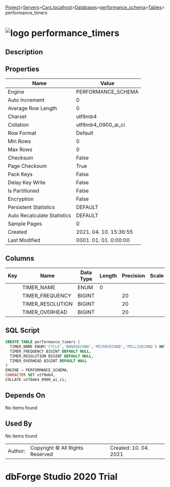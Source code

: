 [Project](../../../../../startpage.md)>[Servers](../../../../Servers.md)>[Cars.localhost](../../../Cars.localhost.md)>[Databases](../../Databases.md)>[performance_schema](../performance_schema.md)>[Tables](Tables.md)>performance_timers


# ![logo](../../../../../Images/table64.svg) performance_timers

## <a name="#Description"></a>Description
> 
## <a name="#Properties"></a>Properties
|Name|Value|
|---|---|
|Engine|PERFORMANCE_SCHEMA|
|Auto Increment|0|
|Average Row Length|0|
|Charset|utf8mb4|
|Collation|utf8mb4_0900_ai_ci|
|Row Format|Default|
|Min Rows|0|
|Max Rows|0|
|Checksum|False|
|Page Checksum|True|
|Pack Keys|False|
|Delay Key Write|False|
|Is Partitioned|False|
|Encryption|False|
|Persistent Statistics|DEFAULT|
|Auto Recalculate Statistics|DEFAULT|
|Sample Pages|0|
|Created|2021. 04. 10. 15:36:55|
|Last Modified|0001. 01. 01. 0:00:00|


## <a name="#Columns"></a>Columns
|Key|Name|Data Type|Length|Precision|Scale|Unsigned|Zerofill|Binary|Not Null|Auto Increment|Default|Virtual|Description|
|:---:|---|---|---|---|---|---|---|---|---|---|---|---|---|
||TIMER_NAME|ENUM|0|||False|False|False|True|False||False||
||TIMER_FREQUENCY|BIGINT||20||False|False|False|False|False|NULL|False||
||TIMER_RESOLUTION|BIGINT||20||False|False|False|False|False|NULL|False||
||TIMER_OVERHEAD|BIGINT||20||False|False|False|False|False|NULL|False||

## <a name="#SqlScript"></a>SQL Script
```SQL
CREATE TABLE performance_timers (
  TIMER_NAME ENUM('CYCLE','NANOSECOND','MICROSECOND','MILLISECOND') NOT NULL,
  TIMER_FREQUENCY BIGINT DEFAULT NULL,
  TIMER_RESOLUTION BIGINT DEFAULT NULL,
  TIMER_OVERHEAD BIGINT DEFAULT NULL
)
ENGINE = PERFORMANCE_SCHEMA,
CHARACTER SET utf8mb4,
COLLATE utf8mb4_0900_ai_ci;
```

## <a name="#DependsOn"></a>Depends On
No items found

## <a name="#UsedBy"></a>Used By
No items found

||||
|---|---|---|
|Author: |Copyright © All Rights Reserved|Created: 10. 04. 2021|
# dbForge Studio 2020 Trial